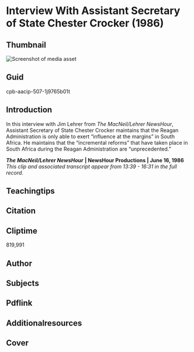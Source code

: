 # Interview With Assistant Secretary of State Chester Crocker (1986)



## Thumbnail

![Screenshot of media asset](https://s3.amazonaws.com/americanarchive.org/thumbnail/cpb-aacip-507-1j9765b01t.jpg "Screenshot media asset")


## Guid
cpb-aacip-507-1j9765b01t

## Introduction

In this interview with Jim Lehrer from _The MacNeil/Lehrer NewsHour_, Assistant Secretary of State Chester Crocker maintains that the Reagan Administration is only able to exert “influence at the margins” in South Africa. He maintains that the “incremental reforms” that have taken place in South Africa during the Reagan Administration are “unprecedented.”


<b>_The MacNeil/Lehrer NewsHour_</b>
<b>| NewsHour Productions | June 16, 1986</b>
<i>This clip and associated transcript appear from 13:39 - 16:31 in the full record.</i>

## Teachingtips

## Citation

## Cliptime

819,991
## Author
## Subjects
## Pdflink
## Additionalresources
## Cover